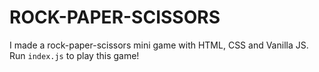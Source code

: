 # ROCK-PAPER-SCISSORS

I made a rock-paper-scissors mini game with HTML, CSS and Vanilla JS. Run `index.js` to play this game!